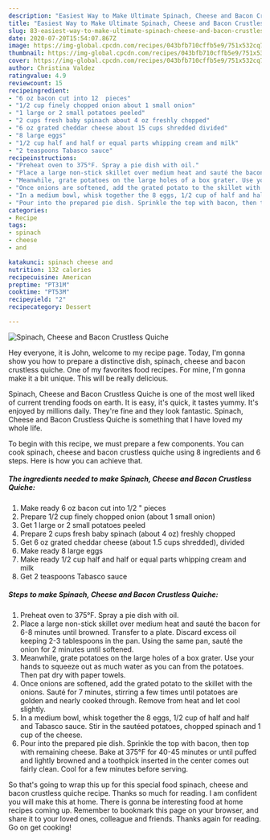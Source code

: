 ```yaml
---
description: "Easiest Way to Make Ultimate Spinach, Cheese and Bacon Crustless Quiche"
title: "Easiest Way to Make Ultimate Spinach, Cheese and Bacon Crustless Quiche"
slug: 83-easiest-way-to-make-ultimate-spinach-cheese-and-bacon-crustless-quiche
date: 2020-07-20T15:54:07.867Z
image: https://img-global.cpcdn.com/recipes/043bfb710cffb5e9/751x532cq70/spinach-cheese-and-bacon-crustless-quiche-recipe-main-photo.jpg
thumbnail: https://img-global.cpcdn.com/recipes/043bfb710cffb5e9/751x532cq70/spinach-cheese-and-bacon-crustless-quiche-recipe-main-photo.jpg
cover: https://img-global.cpcdn.com/recipes/043bfb710cffb5e9/751x532cq70/spinach-cheese-and-bacon-crustless-quiche-recipe-main-photo.jpg
author: Christina Valdez
ratingvalue: 4.9
reviewcount: 15
recipeingredient:
- "6 oz bacon cut into 12  pieces"
- "1/2 cup finely chopped onion about 1 small onion"
- "1 large or 2 small potatoes peeled"
- "2 cups fresh baby spinach about 4 oz freshly chopped"
- "6 oz grated cheddar cheese about 15 cups shredded divided"
- "8 large eggs"
- "1/2 cup half and half or equal parts whipping cream and milk"
- "2 teaspoons Tabasco sauce"
recipeinstructions:
- "Preheat oven to 375°F. Spray a pie dish with oil."
- "Place a large non-stick skillet over medium heat and sauté the bacon for 6-8 minutes until browned. Transfer to a plate. Discard excess oil keeping 2-3 tablespoons in the pan. Using the same pan, sauté the onion for 2 minutes until softened."
- "Meanwhile, grate potatoes on the large holes of a box grater. Use your hands to squeeze out as much water as you can from the potatoes. Then pat dry with paper towels."
- "Once onions are softened, add the grated potato to the skillet with the onions. Sauté for 7 minutes, stirring a few times until potatoes are golden and nearly cooked through. Remove from heat and let cool slightly."
- "In a medium bowl, whisk together the 8 eggs, 1/2 cup of half and half and Tabasco sauce. Stir in the sautéed potatoes, chopped spinach and 1 cup of the cheese."
- "Pour into the prepared pie dish. Sprinkle the top with bacon, then top with remaining cheese. Bake at 375°F for 40-45 minutes or until puffed and lightly browned and a toothpick inserted in the center comes out fairly clean. Cool for a few minutes before serving."
categories:
- Recipe
tags:
- spinach
- cheese
- and

katakunci: spinach cheese and 
nutrition: 132 calories
recipecuisine: American
preptime: "PT31M"
cooktime: "PT53M"
recipeyield: "2"
recipecategory: Dessert

---
```



![Spinach, Cheese and Bacon Crustless Quiche](https://img-global.cpcdn.com/recipes/043bfb710cffb5e9/751x532cq70/spinach-cheese-and-bacon-crustless-quiche-recipe-main-photo.jpg)

Hey everyone, it is John, welcome to my recipe page. Today, I'm gonna show you how to prepare a distinctive dish, spinach, cheese and bacon crustless quiche. One of my favorites food recipes. For mine, I'm gonna make it a bit unique. This will be really delicious.



Spinach, Cheese and Bacon Crustless Quiche is one of the most well liked of current trending foods on earth. It is easy, it's quick, it tastes yummy. It's enjoyed by millions daily. They're fine and they look fantastic. Spinach, Cheese and Bacon Crustless Quiche is something that I have loved my whole life.


To begin with this recipe, we must prepare a few components. You can cook spinach, cheese and bacon crustless quiche using 8 ingredients and 6 steps. Here is how you can achieve that.

<!--inarticleads1-->

##### The ingredients needed to make Spinach, Cheese and Bacon Crustless Quiche:

1. Make ready 6 oz bacon cut into 1/2 &#34; pieces
1. Prepare 1/2 cup finely chopped onion (about 1 small onion)
1. Get 1 large or 2 small potatoes peeled
1. Prepare 2 cups fresh baby spinach (about 4 oz) freshly chopped
1. Get 6 oz grated cheddar cheese (about 1.5 cups shredded), divided
1. Make ready 8 large eggs
1. Make ready 1/2 cup half and half or equal parts whipping cream and milk
1. Get 2 teaspoons Tabasco sauce




<!--inarticleads2-->

##### Steps to make Spinach, Cheese and Bacon Crustless Quiche:

1. Preheat oven to 375°F. Spray a pie dish with oil.
1. Place a large non-stick skillet over medium heat and sauté the bacon for 6-8 minutes until browned. Transfer to a plate. Discard excess oil keeping 2-3 tablespoons in the pan. Using the same pan, sauté the onion for 2 minutes until softened.
1. Meanwhile, grate potatoes on the large holes of a box grater. Use your hands to squeeze out as much water as you can from the potatoes. Then pat dry with paper towels.
1. Once onions are softened, add the grated potato to the skillet with the onions. Sauté for 7 minutes, stirring a few times until potatoes are golden and nearly cooked through. Remove from heat and let cool slightly.
1. In a medium bowl, whisk together the 8 eggs, 1/2 cup of half and half and Tabasco sauce. Stir in the sautéed potatoes, chopped spinach and 1 cup of the cheese.
1. Pour into the prepared pie dish. Sprinkle the top with bacon, then top with remaining cheese. Bake at 375°F for 40-45 minutes or until puffed and lightly browned and a toothpick inserted in the center comes out fairly clean. Cool for a few minutes before serving.




So that's going to wrap this up for this special food spinach, cheese and bacon crustless quiche recipe. Thanks so much for reading. I am confident you will make this at home. There is gonna be interesting food at home recipes coming up. Remember to bookmark this page on your browser, and share it to your loved ones, colleague and friends. Thanks again for reading. Go on get cooking!
